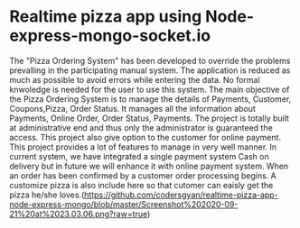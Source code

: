# Realtime pizza app using Node-express-mongo-socket.io

The "Pizza Ordering System" has been developed to override the problems prevalling in the participating manual system. The application is reduced as much as possible to avoid errors while entering the data. No formal knwoledge is needed for the user to use this system.
The main objective of the Pizza Ordering System is to manage the details of Payments, Customer, Coupons,Pizza, Order Status. It manages all the information about Payments, Online Order, Order Status, Payments. The project is totally built at administrative end and thus only the administrator is guaranteed the access.
This project also give option to the customer for online payment. This project provides a lot of features to manage in very well manner. In current system, we have integrated a single payment system Cash on delivery but in future we will enhance it with online payment system. When an order has been confirmed by a customer order processing begins.
A customize pizza is also include here so that cutomer can eaisly get the pizza he/she loves.(https://github.com/codersgyan/realtime-pizza-app-node-express-mongo/blob/master/Screenshot%202020-09-21%20at%2023.03.06.png?raw=true)

